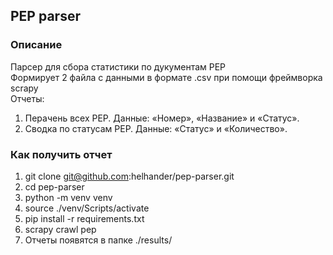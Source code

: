 ## PEP parser

### Описание
Парсер для сбора статистики по дукументам PEP<br/>
Формирует 2 файла с данными в формате .csv при помощи фреймворка scrapy<br/>
Отчеты:
1. Перачень всех PEP. Данные: «Номер», «Название» и «Статус».  
2. Cводка по статусам PEP. Данные: «Статус» и «Количество».

### Как получить отчет
1. git clone git@github.com:helhander/pep-parser.git
2. cd pep-parser
3. python -m venv venv
4. source ./venv/Scripts/activate
5. pip install -r requirements.txt
6. scrapy crawl pep
7. Отчеты появятся в папке ./results/
